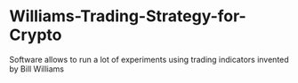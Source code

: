 # Williams-Trading-Strategy-for-Crypto
Software allows to run a lot of experiments using trading indicators invented by Bill Williams
